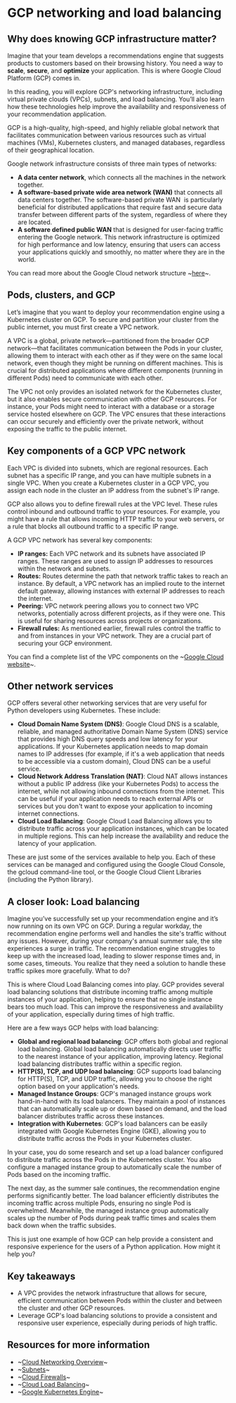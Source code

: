 # GCP networking and load balancing

## Why does knowing GCP infrastructure matter?

Imagine that your team develops a recommendations engine that suggests products to customers based on their browsing history. You need a way to **scale**, **secure**, and **optimize** your application. This is where Google Cloud Platform (GCP) comes in. 

In this reading, you will explore GCP's networking infrastructure, including virtual private clouds (VPCs), subnets, and load balancing. You’ll also learn how these technologies help improve the availability and responsiveness of your recommendation application. 

GCP is a high-quality, high-speed, and highly reliable global network that facilitates communication between various resources such as virtual machines (VMs), Kubernetes clusters, and managed databases, regardless of their geographical location. 

Google network infrastructure consists of three main types of networks:

* **A data center network**, which connects all the machines in the network together.
* **A software-based private wide area network (WAN)** that connects all data centers together. The software-based private WAN  is particularly beneficial for distributed applications that require fast and secure data transfer between different parts of the system, regardless of where they are located.
* **A software defined public WAN** that is designed for user-facing traffic entering the Google network. This network infrastructure is optimized for high performance and low latency, ensuring that users can access your applications quickly and smoothly, no matter where they are in the world.

You can read more about the Google Cloud network structure ~[here](https://cloud.google.com/blog/topics/developers-practitioners/google-cloud-networking-overview)~.

## Pods, clusters, and GCP

Let’s imagine that you want to deploy your recommendation engine using a Kubernetes cluster on GCP. To secure and partition your cluster from the public internet, you must first create a VPC network. 

A VPC is a global, private network—partitioned from the broader GCP network—that facilitates communication between the Pods in your cluster, allowing them to interact with each other as if they were on the same local network, even though they might be running on different machines. This is crucial for distributed applications where different components (running in different Pods) need to communicate with each other.

The VPC not only provides an isolated network for the Kubernetes cluster, but it also enables secure communication with other GCP resources. For instance, your Pods might need to interact with a database or a storage service hosted elsewhere on GCP. The VPC ensures that these interactions can occur securely and efficiently over the private network, without exposing the traffic to the public internet.

## Key components of a GCP VPC network

Each VPC is divided into subnets, which are regional resources. Each subnet has a specific IP range, and you can have multiple subnets in a single VPC. When you create a Kubernetes cluster in a GCP VPC, you assign each node in the cluster an IP address from the subnet's IP range.

GCP also allows you to define firewall rules at the VPC level. These rules control inbound and outbound traffic to your resources. For example, you might have a rule that allows incoming HTTP traffic to your web servers, or a rule that blocks all outbound traffic to a specific IP range.

A GCP VPC network has several key components:

* **IP ranges:** Each VPC network and its subnets have associated IP ranges. These ranges are used to assign IP addresses to resources within the network and subnets.
* **Routes:** Routes determine the path that network traffic takes to reach an instance. By default, a VPC network has an implied route to the internet default gateway, allowing instances with external IP addresses to reach the internet.
* **Peering:** VPC network peering allows you to connect two VPC networks, potentially across different projects, as if they were one. This is useful for sharing resources across projects or organizations.
* **Firewall rules:** As mentioned earlier, firewall rules control the traffic to and from instances in your VPC network. They are a crucial part of securing your GCP environment.

You can find a complete list of the VPC components on the ~[Google Cloud website](https://cloud.google.com/vpc/#all-features)~.

## Other network services

GCP offers several other networking services that are very useful for Python developers using Kubernetes. These include:

* **Cloud Domain Name System (DNS)**: Google Cloud DNS is a scalable, reliable, and managed authoritative Domain Name System (DNS) service that provides high DNS query speeds and low latency for your applications. If your Kubernetes application needs to map domain names to IP addresses (for example, if it's a web application that needs to be accessible via a custom domain), Cloud DNS can be a useful service.
* **Cloud Network Address Translation (NAT)**: Cloud NAT allows instances without a public IP address (like your Kubernetes Pods) to access the internet, while not allowing inbound connections from the internet. This can be useful if your application needs to reach external APIs or services but you don't want to expose your application to incoming internet connections.
* **Cloud Load Balancing**: Google Cloud Load Balancing allows you to distribute traffic across your application instances, which can be located in multiple regions. This can help increase the availability and reduce the latency of your application.

These are just some of the services available to help you. Each of these services can be managed and configured using the Google Cloud Console, the gcloud command-line tool, or the Google Cloud Client Libraries (including the Python library). 

## A closer look: Load balancing

Imagine you’ve successfully set up your recommendation engine and it’s now running on its own VPC on GCP. During a regular workday, the recommendation engine performs well and handles the site's traffic without any issues. However, during your company's annual summer sale, the site experiences a surge in traffic. The recommendation engine struggles to keep up with the increased load, leading to slower response times and, in some cases, timeouts. You realize that they need a solution to handle these traffic spikes more gracefully. What to do? 

This is where Cloud Load Balancing comes into play. GCP provides several load balancing solutions that distribute incoming traffic among multiple instances of your application, helping to ensure that no single instance bears too much load. This can improve the responsiveness and availability of your application, especially during times of high traffic. 

Here are a few ways GCP helps with load balancing:

* **Global and regional load balancing**: GCP offers both global and regional load balancing. Global load balancing automatically directs user traffic to the nearest instance of your application, improving latency. Regional load balancing distributes traffic within a specific region.
* **HTTP(S), TCP, and UDP load balancing**: GCP supports load balancing for HTTP(S), TCP, and UDP traffic, allowing you to choose the right option based on your application's needs.
* **Managed Instance Groups**: GCP's managed instance groups work hand-in-hand with its load balancers. They maintain a pool of instances that can automatically scale up or down based on demand, and the load balancer distributes traffic across these instances.
* **Integration with Kubernetes**: GCP's load balancers can be easily integrated with Google Kubernetes Engine (GKE), allowing you to distribute traffic across the Pods in your Kubernetes cluster.

In your case, you do some research and set up a load balancer configured to distribute traffic across the Pods in the Kubernetes cluster. You also configure a managed instance group to automatically scale the number of Pods based on the incoming traffic.

The next day, as the summer sale continues, the recommendation engine performs significantly better. The load balancer efficiently distributes the incoming traffic across multiple Pods, ensuring no single Pod is overwhelmed. Meanwhile, the managed instance group automatically scales up the number of Pods during peak traffic times and scales them back down when the traffic subsides.

This is just one example of how GCP can help provide a consistent and responsive experience for the users of a Python application. How might it help you?

## Key takeaways

* A VPC provides the network infrastructure that allows for secure, efficient communication between Pods within the cluster and between the cluster and other GCP resources.
* Leverage GCP's load balancing solutions to provide a consistent and responsive user experience, especially during periods of high traffic.

## Resources for more information

* ~[Cloud Networking Overview](https://cloud.google.com/blog/topics/developers-practitioners/google-cloud-networking-overview)~
* ~[Subnets](https://cloud.google.com/vpc/docs/subnets)~
* ~[Cloud Firewalls](https://cloud.google.com/firewall?hl=en)~
* ~[Cloud Load Balancing](https://cloud.google.com/load-balancing?hl=en)~
* ~[Google Kubernetes Engine](https://cloud.google.com/kubernetes-engine?hl=en)~
